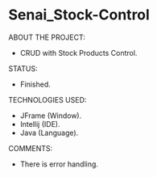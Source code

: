 # Senai_Stock-Control

ABOUT THE PROJECT:
- CRUD with Stock Products Control.

STATUS:
- Finished.

TECHNOLOGIES USED:
  - JFrame (Window).
  - Intellij (IDE).
  - Java (Language).
 
COMMENTS:
  - There is error handling.
